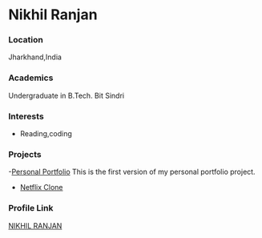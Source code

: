 # Nikhil Ranjan

### Location

Jharkhand,India

### Academics

Undergraduate in B.Tech. Bit Sindri

### Interests

- Reading,coding



### Projects

-[Personal Portfolio](https://github.com/NIKHIL-bot27/portfolio) This is the first version of my personal portfolio project.
- [Netflix Clone](https://github.com/NIKHIL-bot27/next-js-netflix-clone) 


### Profile Link

[NIKHIL RANJAN](https://github.com/NIKHIL-bot27)